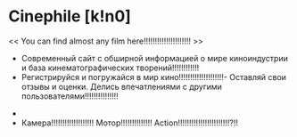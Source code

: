   # Сinephile [k!n0]
<< You can find almost any film here!!!!!!!!!!!!!!!!!!!!! >>

- Современный сайт с обширной информацией о мире киноиндустрии и база кинематографических творений!!!!!!!!!!!!
- Регистрируйся и погружайся в мир кино!!!!!!!!!!!!!!!!!!!!- Оставляй свои отзывы и оценки. Делись впечатлениями с другими пользователями!!!!!!!!!!!!!!!
*
* Камера!!!!!!!!!!!!!!!!!!! Мотор!!!!!!!!!!!!!! Action!!!!!!!!!!!!!!!!!!!!!!!?!!
